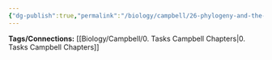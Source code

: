 ```yaml
---
{"dg-publish":true,"permalink":"/biology/campbell/26-phylogeny-and-the-tree-of-life/","dgHomeLink":true,"dgPassFrontmatter":true}
---
```


**Tags/Connections:**
[[Biology/Campbell/0. Tasks Campbell Chapters|0. Tasks Campbell Chapters]]
